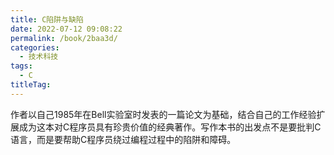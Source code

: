 ```yaml
---
title: C陷阱与缺陷
date: 2022-07-12 09:08:22
permalink: /book/2baa3d/
categories:
  - 技术科技
tags:
  - C
titleTag: 
---
```


作者以自己1985年在Bell实验室时发表的一篇论文为基础，结合自己的工作经验扩展成为这本对C程序员具有珍贵价值的经典著作。写作本书的出发点不是要批判C语言，而是要帮助C程序员绕过编程过程中的陷阱和障碍。

<!-- more -->

<BookShelf
album="https://cdn.staticaly.com/gh/jonsam-ng/image-hosting@master/oxygen-space/image.12w2qhps65k0.png"
:pages="178"
link="https://www.aliyundrive.com/s/Mqm9FXV9byF"
douban="https://book.douban.com/subject/1102097/"
author="Andrew Koenig"
publisher="人民邮电出版社"
intro="作者以自己1985年在Bell实验室时发表的一篇论文为基础，结合自己的工作经验扩展成为这本对C程序员具有珍贵价值的经典著作。"
lang="中文"
/>
